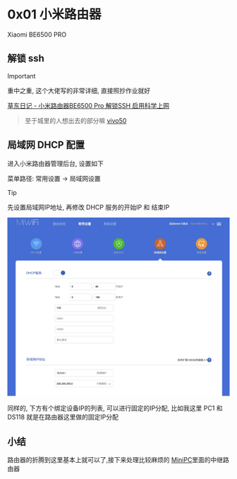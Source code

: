 # 0x01 小米路由器

Xiaomi BE6500 PRO


## 解锁 ssh 

> [!IMPORTANT]
> 重中之重, 这个大佬写的非常详细, 直接照抄作业就好
> 
> [草东日记 - 小米路由器BE6500 Pro 解锁SSH 启用科学上网](https://www.gaicas.com/xiaomi-be6500-pro.html)

> 至于城里的人想出去的部分嘛 [vivo50](https://1s.bigmeok.me/user#/register?code=9anZDD1O)


## 局域网 DHCP 配置

进入小米路由器管理后台, 设置如下

菜单路径: 常用设置 -> 局域网设置 

> [!TIP]
> 先设置局域网IP地址, 再修改 DHCP 服务的开始IP 和 结束IP

![路由器DHCP设置](/lab/assets/router-dhcp.png)

同样的, 下方有个绑定设备IP的列表, 可以进行固定的IP分配, 比如我这里 PC1 和 DS118 就是在路由器这里做的固定IP分配

## 小结

路由器的折腾到这里基本上就可以了,接下来处理比较麻烦的 [MiniPC](/lab/0x02minipc)里面的中继路由器

